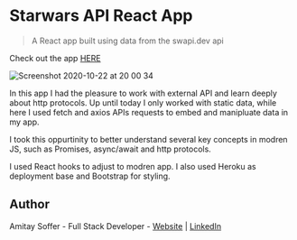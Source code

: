 # Starwars API React App

> A React app built using data from the swapi.dev api

Check out the app [HERE](https://expense-tracker-react1.herokuapp.com/)

![Screenshot 2020-10-22 at 20 00 34](https://user-images.githubusercontent.com/31068256/96917861-4e3f6600-14a1-11eb-93b1-61ffca914777.png)

In this app I had the pleasure to work with external API and learn deeply about http protocols. Up until today I only worked with static data, while here I used fetch and axios APIs requests to embed and manipluate data in my app.

I took this oppurtinity to better understand several key concepts in modren JS, such as Promises, async/await and http protocols. 

I used React hooks to adjust to modren app. I also used Heroku as deployment base and Bootstrap for styling. 


## Author
Amitay Soffer - Full Stack Developer - [Website](https://www.esncz.org/sites/default/files/imce/under-construction.jpg) |  [LinkedIn](https://www.linkedin.com/in/amitay-soffer-137304151/)
